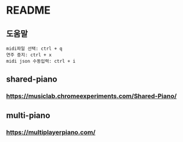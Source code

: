 # README

## 도움말
```
midi파일 선택: ctrl + q
연주 증지: ctrl + x
midi json 수동입력: ctrl + i
```

## shared-piano

### https://musiclab.chromeexperiments.com/Shared-Piano/

## multi-piano

### https://multiplayerpiano.com/